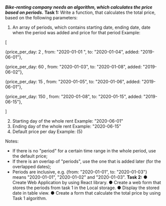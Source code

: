 **_Bike-renting company needs an algorithm, which calculates the price based on periods._**
**Task 1:**
Write a function, that calculates the total price, based on the following parameters:

1. An array of periods, which contains starting date, ending date, date when the period was
added and price for that period
Example:

[


{price_per_day: 2 , from: "2020-01-01 ", to: "2020-01-04", added: "2019-06-01"},

{price_per_day: 60 , from: "2020-01-03", to: "2020-01-08", added: "2019-06-02"},

{price_per_day: 15 , from: "2020-01-05", to: "2020-01-06", added: "2019-06-01"},

{price_per_day: 150 , from: "2020-01-08", to: "2020-01-15", added: "2019-06-15"},


]

2. Starting day of the whole rent
Example: "2020-06-01"
3. Ending day of the whole rent
Example: "2020-06-15"
4. Default price per day
Example: (5)


Notes:
* If there is no "period" for a certain time range in the whole period, use the default price;
* If there is an overlap of "periods", use the one that is added later (for the overlapped dates);
* Periods are inclusive, e.g. {from: "2020-01-01", to: "2020-01-03"} means "2020-01-01",
"2020-01-02" and "2020-01-03".
**Task 2:**
    ● Create Web Application by using React library.
    ● Create a web form that stores the periods from task 1 in the Local storage.
    ● Display the stored date in table view.
    ● Create a form that calculate the total price by using Task 1 algorithm.

